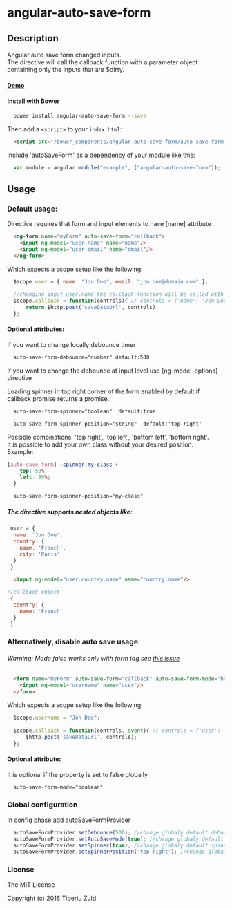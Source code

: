 angular-auto-save-form
==============
 
 
## Description
 
Angular auto save form changed inputs.  
The directive will call the callback function with a parameter object containing only the inputs that are $dirty.
 
#### [Demo](http://tiberiuzuld.github.io/angular-auto-save-form)
 
#### Install with Bower
```bash
  bower install angular-auto-save-form --save
```

Then add a `<script>` to your `index.html`:

```html
  <script src="/bower_components/angular-auto-save-form/auto-save-form.js"></script>
```

Include 'autoSaveForm' as a dependency of your module like this:
```JavaScript
  var module = angular.module("example", ["angular-auto-save-form"]);
```

## Usage

### Default usage:

Directive requires that form and input elements to have [name] attribute

```html
  <ng-form name="myForm" auto-save-form="callback"> 
    <input ng-model="user.name" name="name"/>
    <input ng-model="user.email" name="email"/>
  </ng-form>
```

Which expects a scope setup like the following:
```JavaScript
  $scope.user = { name: "Jon Doe", email: "jon.doe@domain.com" };
  
  //changing input user.name the callback function will be called with parameter object
  $scope.callback = function(controls){ // controls = {'name': 'Jon Doe'}
      return $http.post('saveDataUrl', controls);
  };
```

#### Optional attributes:

If you want to change locally debounce timer
```html
  auto-save-form-debounce="number" default:500
```

If you want to change the debounce at input level use [ng-model-options] directive

Loading spinner in top right corner of the form enabled by default if callback promise returns a promise.
```html
  auto-save-form-spinner="boolean"  default:true
```

```html
  auto-save-form-spinner-position="string"  default:'top right'
```

Possible combinations: 'top right', 'top left', 'bottom left', 'bottom right'.  
It is possible to add your own class without your desired position.  
Example:
```css
[auto-save-form] .spinner.my-class {
    top: 50%;
    left: 50%;
  }
```
```html
  auto-save-form-spinner-position="my-class"
```


##### The directive supports nested objects like:
```JavaScript
 user = {
  name: 'Jon Doe',
  country: {
    name: 'French',
    city: 'Paris'
  }
 }
```

```HTML
  <input ng-model="user.country.name" name="country.name"/>
```

```JavaScript
//callback object
 {
  country: {
    name: 'French'
  }
 }
```

### Alternatively, disable auto save usage:

###### Warning: Mode false works only with form tag see [this issue](https://github.com/angular/angular.js/issues/2513)  

```html
  <form name="myForm" auto-save-form="callback" auto-save-form-mode="boolean"> 
    <input ng-model="username" name="user"/>
  </form>
```

Which expects a scope setup like the following:
```JavaScript
  $scope.username = "Jon Doe";
  
  $scope.callback = function(controls, event){ // controls = {'user': 'Jon Doe'}, event={formSubmitEvent}
      $http.post('saveDataUrl', controls);
  };
```
#### Optional attribute:

It is optional if the property is set to false globally
```html
  auto-save-form-mode="boolean"
```

### Global configuration

In config phase add autoSaveFormProvider

```js
  autoSaveFormProvider.setDebounce(500); //change globaly default debounce timer
  autoSaveFormProvider.setAutoSaveMode(true); //change globaly default auto save mode
  autoSaveFormProvider.setSpinner(true); //change globaly default spinner
  autoSaveFormProvider.setSpinnerPosition('top right'); //change globaly default position of the spinner
```
### License
 The MIT License
 
 Copyright (c) 2016 Tiberiu Zuld
